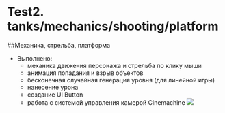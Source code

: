 # Test2. tanks/mechanics/shooting/platform
##Механика, стрельба, платформа
+ Выполнено:
  + механика движения персонажа и стрельба по клику мыши
  + анимация попадания и взрыв объектов
  + бесконечная случайная генерация уровня (для линейной игры)
  + нанесение урона
  + создание UI Button
  + работа с системой управления камерой Cinemachine
![]( https://github.com/Jenyded/Test2.-tanks-mechanics-shooting-platform/blob/main/PhotoTest.png)
